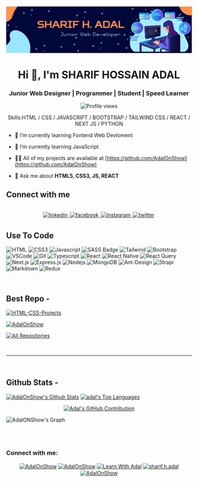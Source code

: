 ![I am Sharif Hossain Adal](https://github.com/AdalOnShow/AdalOnShow/blob/main/code.jpg)

<h1 align="center">Hi 👋, I'm SHARIF HOSSAIN ADAL</h1>
<h3 align="center">Junior Web Designer | Programmer | Student | Speed Learner</h3>
<!-- <h4 align="center">Co-founder & Chief Operating Officer at Hablu Programmer</h4> -->

<div align="center">

![Profile views](https://komarev.com/ghpvc/?username=adalonshow&color=red)

Skills:HTML / CSS / JAVASCRIPT / BOOTSTRAP / TAILWIND CSS / REACT / NEXT JS / PYTHON

</div>

- 🔭 I’m currently learning Fontend Web Devloment

- 🌱 I’m currently learning JavaScript

- 👨‍💻 All of my projects are available at [https://github.com/AdalOnShow](https://github.com/AdalOnShow)

- 💬 Ask me about **HTML5, CSS3, JS, REACT**

<!-- - 📫 How to reach me **programmerharun@gmail.com**

- 📄 All About Me:[https://lnk.bio/tutul181](https://lnk.bio/tutul181) -->


## Connect with me

<div align="center">
<br/>
<a href="https://www.linkedin.com/in/AdalOnShow/" target="_blank">
<img src=https://img.shields.io/badge/linkedin-%231E77B5.svg?&style=for-the-badge&logo=linkedin&logoColor=white alt=linkedin style="margin-bottom: 5px; margin-right: 2px;" />
</a>
<a href="https://www.facebook.com/AdalOnShow" target="_blank">
<img src=https://img.shields.io/badge/facebook-%232E87FB.svg?&style=for-the-badge&logo=facebook&logoColor=white alt=facebook style="margin-bottom: 5px; margin-right: 2px;" />
</a>
<a href="https://instagram.com/s.h.adal" target="_blank">
<img src=https://img.shields.io/badge/instagram-%231E77B5.svg?&style=for-the-badge&logo=instagram&logoColor=white alt=instagram style="margin-bottom: 5px; margin-right: 2px;" />
</a>
<a href="https://twitter.com/AdalOnShow" target="_blank">
<img src=https://img.shields.io/badge/twitter-%2300acee.svg?&style=for-the-badge&logo=twitter&logoColor=white alt=twitter style="margin-bottom: 5px; margin-right: 2px;" />
</a>
</div>

## Use To Code
![HTML](https://img.shields.io/badge/HTML5-E34F26?style=for-the-badge&logo=html5&logoColor=white)
![CSS3](https://img.shields.io/badge/CSS3-1572B6?style=for-the-badge&logo=css3&logoColor=white)
![Javascript](https://img.shields.io/badge/Javascript-F0DB4F?style=for-the-badge&labelColor=black&logo=javascript&logoColor=F0DB4F)
![SASS Badge](https://img.shields.io/badge/Sass-CC6699?style=for-the-badge&logo=sass&logoColor=white)
![Tailwind](https://img.shields.io/badge/Tailwind_CSS-092749?style=for-the-badge&logo=tailwindcss&logoColor=06B6D4&labelColor=000000)
![Bootstrap](https://img.shields.io/badge/Bootstrap-563D7C?style=for-the-badge&logo=bootstrap&logoColor=white)
![VSCode](https://img.shields.io/badge/Visual_Studio-0078d7?style=for-the-badge&logo=visual%20studio&logoColor=white)
![Git](https://img.shields.io/badge/Git-F05032?style=for-the-badge&logo=git&logoColor=white)
![Typescript](https://img.shields.io/badge/Typescript-007acc?style=for-the-badge&labelColor=black&logo=typescript&logoColor=007acc)
![React](https://img.shields.io/badge/-React-61DBFB?style=for-the-badge&labelColor=black&logo=react&logoColor=61DBFB)
![React Native](https://img.shields.io/badge/React_Native-20232A?style=for-the-badge&logo=react&logoColor=61DAFB)
![React Query](https://img.shields.io/badge/-React_Query-FF4154?style=for-the-badge&logo=react%20query&logoColor=white)
![Next.js](https://img.shields.io/badge/next.js-000000?style=for-the-badge&logo=nextdotjs&logoColor=white)
![Express.js](https://img.shields.io/badge/Express.js-000000?style=for-the-badge&logo=express&logoColor=white)
![Nodejs](https://img.shields.io/badge/Nodejs-3C873A?style=for-the-badge&labelColor=black&logo=node.js&logoColor=3C873A)
![MongoDB](https://img.shields.io/badge/MongoDB-4EA94B?style=for-the-badge&logo=mongodb&logoColor=white)
![Ant-Design](https://img.shields.io/badge/AntDesign-0170FE?style=for-the-badge&logo=antdesign&logoColor=white)
![Strapi](https://img.shields.io/badge/strapi-2E7EEA?style=for-the-badge&logo=strapi&logoColor=white)
![Markdown](https://img.shields.io/badge/Markdown-000000?style=for-the-badge&logo=markdown&logoColor=white)
![Redux](https://img.shields.io/badge/Redux-593D88?style=for-the-badge&logo=redux&logoColor=white)

<br/>

## Best Repo -

[![ HTML-CSS-Projects](https://github-readme-stats.vercel.app/api/pin/?username=AdalOnShow&repo=HTML-CSS-Projects&border_color=7F3FBF&bg_color=0D1117&title_color=C9D1D9&text_color=8B949E&icon_color=7F3FBF)](https://github.com/AdalOnShow/HTML-CSS-Projects)

[![AdalOnShow](https://github-readme-stats.vercel.app/api/pin/?username=AdalOnShow&repo=AdalOnShow&border_color=7F3FBF&bg_color=0D1117&title_color=C9D1D9&text_color=8B949E&icon_color=7F3FBF)](https://github.com/AdalOnShow/AdalOnShow)

<p align="left">
  <a href="https://github.com/AdalOnShow?tab=repositories" target="_blank"><img alt="All Repositories" title="All Repositories" src="https://img.shields.io/badge/-All%20Repos-2962FF?style=for-the-badge&logo=koding&logoColor=white"/></a>
</p>

<br/>
<hr/>
<br/>

## Github Stats -

<a> 
    <a href="https://github.com/AdalOnShow"><img alt="AdalOnShow's Github Stats" src="https://denvercoder1-github-readme-stats.vercel.app/api?username=AdalOnShow&show_icons=true&count_private=true&theme=react&border_color=7F3FBF&bg_color=0D1117&title_color=F85D7F&icon_color=F8D866" height="192px" width="49.5%"/></a>
  <a href="https://github.com/AdalOnShow"><img alt="adal's Top Languages" src="https://denvercoder1-github-readme-stats.vercel.app/api/top-langs/?username=AdalOnShow&langs_count=8&layout=compact&theme=react&border_color=7F3FBF&bg_color=0D1117&title_color=F85D7F&icon_color=F8D866" height="192px" width="49.5%"/></a>
  <br/>
</a>


<p align="center">
  <a href="https://github.com/AdalOnShow">
    <img src="https://github-profile-summary-cards.vercel.app/api/cards/profile-details?username=AdalOnShow&theme=radical" alt="Adal's GitHub Contribution"/>
  </a>
</p>


![AdalONShow's Graph](https://github-readme-activity-graph.vercel.app/graph?username=AdalOnShow&custom_title=Harun's%20GitHub%20Activity%20Graph&bg_color=0D1117&color=7F3FBF&line=7F3FBF&point=7F3FBF&area_color=FFFFFF&title_color=FFFFFF&area=true)

<br/>

<br/>

<h3 align="left">Connect with me:</h3>

<p align="center">
<a href="https://fb.com/AdalOnShow/" target="blank"><img align="center" src="https://raw.githubusercontent.com/rahuldkjain/github-profile-readme-generator/master/src/images/icons/Social/facebook.svg" alt="AdalOnShow" height="30" width="40" /></a>
<a href="https://www.linkedin.com/in/adalonshow/" target="blank"><img align="center" src="https://raw.githubusercontent.com/rahuldkjain/github-profile-readme-generator/master/src/images/icons/Social/linked-in-alt.svg" alt="AdalOnShow" height="30" width="40" /></a>
<a href="https://www.youtube.com/channel/UC1FkdbhYzhfHqSn9OlGuGHA" target="blank"><img align="center" src="https://raw.githubusercontent.com/rahuldkjain/github-profile-readme-generator/master/src/images/icons/Social/youtube.svg" alt="Learn With Adal" height="30" width="40" /></a>
<a href="https://instagram.com/sharif.h.adal" target="blank"><img align="center" src="https://raw.githubusercontent.com/rahuldkjain/github-profile-readme-generator/master/src/images/icons/Social/instagram.svg" alt="sharif.h.adal" height="30" width="40" /></a>
<a href="https://twitter.com/AdalOnShow/" target="blank"><img align="center" src="https://raw.githubusercontent.com/rahuldkjain/github-profile-readme-generator/master/src/images/icons/Social/twitter.svg" alt="AdalOnShow" height="30" width="40" /></a>
</p>

